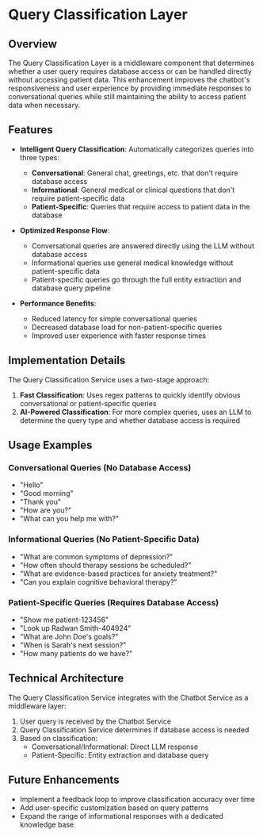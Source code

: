 # Query Classification Layer

## Overview

The Query Classification Layer is a middleware component that determines whether a user query requires database access or can be handled directly without accessing patient data. This enhancement improves the chatbot's responsiveness and user experience by providing immediate responses to conversational queries while still maintaining the ability to access patient data when necessary.

## Features

- **Intelligent Query Classification**: Automatically categorizes queries into three types:
  - **Conversational**: General chat, greetings, etc. that don't require database access
  - **Informational**: General medical or clinical questions that don't require patient-specific data
  - **Patient-Specific**: Queries that require access to patient data in the database

- **Optimized Response Flow**:
  - Conversational queries are answered directly using the LLM without database access
  - Informational queries use general medical knowledge without patient-specific data
  - Patient-specific queries go through the full entity extraction and database query pipeline

- **Performance Benefits**:
  - Reduced latency for simple conversational queries
  - Decreased database load for non-patient-specific queries
  - Improved user experience with faster response times

## Implementation Details

The Query Classification Service uses a two-stage approach:

1. **Fast Classification**: Uses regex patterns to quickly identify obvious conversational or patient-specific queries
2. **AI-Powered Classification**: For more complex queries, uses an LLM to determine the query type and whether database access is required

## Usage Examples

### Conversational Queries (No Database Access)

- "Hello"
- "Good morning"
- "Thank you"
- "How are you?"
- "What can you help me with?"

### Informational Queries (No Patient-Specific Data)

- "What are common symptoms of depression?"
- "How often should therapy sessions be scheduled?"
- "What are evidence-based practices for anxiety treatment?"
- "Can you explain cognitive behavioral therapy?"

### Patient-Specific Queries (Requires Database Access)

- "Show me patient-123456"
- "Look up Radwan Smith-404924"
- "What are John Doe's goals?"
- "When is Sarah's next session?"
- "How many patients do we have?"

## Technical Architecture

The Query Classification Service integrates with the Chatbot Service as a middleware layer:

1. User query is received by the Chatbot Service
2. Query Classification Service determines if database access is needed
3. Based on classification:
   - Conversational/Informational: Direct LLM response
   - Patient-Specific: Entity extraction and database query

## Future Enhancements

- Implement a feedback loop to improve classification accuracy over time
- Add user-specific customization based on query patterns
- Expand the range of informational responses with a dedicated knowledge base
